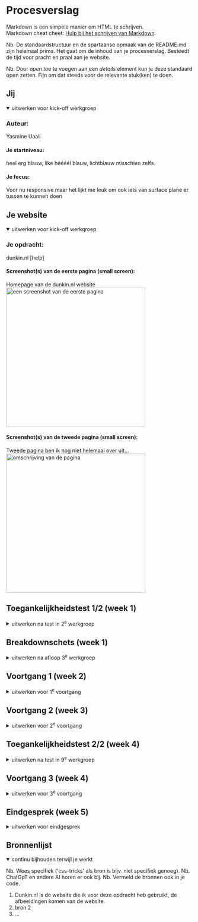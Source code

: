 # Procesverslag
Markdown is een simpele manier om HTML te schrijven.  
Markdown cheat cheet: [Hulp bij het schrijven van Markdown](https://github.com/adam-p/markdown-here/wiki/Markdown-Cheatsheet).

Nb. De standaardstructuur en de spartaanse opmaak van de README.md zijn helemaal prima. Het gaat om de inhoud van je procesverslag. Besteedt de tijd voor pracht en praal aan je website.

Nb. Door *open* toe te voegen aan een *details* element kun je deze standaard open zetten. Fijn om dat steeds voor de relevante stuk(ken) te doen.





## Jij

<details open>
  <summary>uitwerken voor kick-off werkgroep</summary>

  ### Auteur:
  Yasmine Uaali

  #### Je startniveau:
  heel erg blauw, like héééél blauw, lichtblauw misschien zelfs. 

  #### Je focus:
  Voor nu responsive maar het lijkt me leuk om ook iets van surface plane er tussen te kunnen doen
 
</details>





## Je website

<details open>
  <summary>uitwerken voor kick-off werkgroep</summary>

  ### Je opdracht:
  dunkin.nl [help]

  #### Screenshot(s) van de eerste pagina (small screen): 
  Homepage van de dunkin.nl website  
  <img src="readme-images/hoofdpagina.jpeg" width="375px" alt="een screenshot van de eerste pagina">

  #### Screenshot(s) van de tweede pagina (small screen):
  Tweede pagina ben ik nog niet helemaal over uit...
  <img src="readme-images/dummy-plaatje.jpg" width="375px" alt="omschrijving van de pagina">
 
</details>



## Toegankelijkheidstest 1/2 (week 1)

<details>
  <summary>uitwerken na test in 2<sup>e</sup> werkgroep</summary>

  ### Bevindingen
  Lijst met je bevindingen die in de test naar voren kwamen: 
  Het was allereerst best wel zoeken en uitvinden hoer ik met Voice Over zelf aan de slag moest maar nadat ik het een beetje door had, was het echt even door de website zelf zoeken. 
  Dunkin' gebruikt best veel divs op de website en wat je hoort is best veel ruis maar niet een duidelijke omschrijving van de website. Het is maar dat ik kan zien en daardoor kan zien wat er geselecteerd is door de Voice Over maar ik zou het niet kunnen volgen zonder te kijken. Laat staan daadwerkelijk een bestelling of iets dergelijk plaatsen. 

</details>



## Breakdownschets (week 1)

<details>
  <summary>uitwerken na afloop 3<sup>e</sup> werkgroep</summary>

  ### de hele pagina: 
  <img src="readme-images/dummy-plaatje.jpg" width="375px" alt="breakdown van de hele pagina">

  ### dynamisch deel (bijv menu): 
  <img src="readme-images/dummy-plaatje.jpg" width="375px" alt="breakdown van een dynamisch deel">

  ### wellicht nog een dynamisch deel (bijv filter): 
  <img src="readme-images/dummy-plaatje.jpg" width="375px" alt="breakdown van nog een dynamisch deel">

</details>





## Voortgang 1 (week 2)

<details>
  <summary>uitwerken voor 1<sup>e</sup> voortgang</summary>

  ### Stand van zaken
  hier dit ging goed & dit was lastig (neem ook screenshots op van delen van je website en code)


  ### Agenda voor meeting
  Samen met Sinem en Noah hebben we kort de vragen doorgenomen die we op dit moment hebbene en willen bespreken tijdens onze eerste voorstgangsgesprek, we kwamen op het volgende: 

  Yasmine: 
   - Mijn website maakt gebruik van heeft veels div, mag ik hier gewoon articles/sections van maken? En wanneer zou ik wel een div mogen gebruiken?
   - Een aantal afbeeldingen op mijn pagina zijn zo gepositioneerd dat het geen afbeeldingen zijn maat 
   - In hoeverre worden de animaties die op de website worden gebruikt van mij verwacht? Bijv. elke keer wanneer het scherm laadt. 
   - In de mobile first scherm wordt de navigatie een hamburger menu, geen idee hoe ik dat moet maken

  Noah:
   - Geen idee waar ik moet beginnen eigenlijk. 
   - De lettertypes van de website 
  
  Sinem:
   - Mijn headings zijn plaatjes, Geen idee hoe ik dat moet aanpakken
   - Sommige buttons hebben border en ik heb geen idee hoe ik dat moet maken.

  ### Verslag van meeting
  hier na afloop snel de uitkomsten van de meeting vastleggen

  - de site taal goed instellen in de language tag
  - onnodige engelse woorden kan je het beste vertalen
  - titel van de pagina een goeie titel geven (voor de tablad en Google)
  - favicon is de afbeelding/logo naast de titel van de pagina 
  - wanneer een afbeelding een heading is (h1/h2/h3) kan je de alt tekst in de aria-label zetten van de heading
  - a single div website 

</details>





## Voortgang 2 (week 3)

<details>
  <summary>uitwerken voor 2<sup>e</sup> voortgang</summary>

  ### Stand van zaken
  hier dit ging goed & dit was lastig (neem ook screenshots op van delen van je website en code)


  ### Agenda voor meeting
  samen met je groepje opstellen

  Yasmine: 

  - font die gedownload is in je website zetten of moet je alles met fontface doen?


  Sinem: 
  - nav/hamburger menu doornemen
  - hoe krijg je twee sections naast elkaar 
  - hoe krijg je de plaatjes in mijn section van de chips zakker boven aan terwijl ze in de html onderaanstaan.

  Noah:





  ### Verslag van meeting
  hier na afloop snel de uitkomsten van de meeting vastleggen

  - niet twee sections maken, je kan beter 1 section gebruiken en article met display flex gebruiken. + flex wrap + width 15 em 
  - met een carousel geen flex wrap gebruiken.
  - alles moet een custom property worden in de root, kleuren en textgrootte sws 
  - eerste line "dunking is opzoek naar jou"-banner, in de header" en dan met position
  - order now button ergens in de main


</details>





## Toegankelijkheidstest 2/2 (week 4)

<details>
  <summary>uitwerken na test in 9<sup>e</sup> werkgroep</summary>

  ### Bevindingen
  Lijst met je bevindingen die in de test naar voren kwamen (geef ook aan wat er verbeterd is):

</details>





## Voortgang 3 (week 4)

<details>
  <summary>uitwerken voor 3<sup>e</sup> voortgang</summary>

  ### Stand van zaken
  hier dit ging goed & dit was lastig (neem ook screenshots op van delen van je website en code)


  ### Agenda voor meeting
  samen met je groepje opstellen


  ### Verslag van meeting
  hier na afloop snel de uitkomsten van de meeting vastleggen

 - navs maken van de footer ipv section en aside
 - order -1 
 - top en right van het scherm en transform translate vanaf het item zelf
 - elke section heeft een heading nodig 
 - offset width 

</details>





## Eindgesprek (week 5)

<details>
  <summary>uitwerken voor eindgesprek</summary>

  ### Je uitkomst - karakteristiek screenshots:
  <img src="readme-images/dummy-plaatje.jpg" width="375px" alt="uitomst opdracht 1">


  ### Dit ging goed/Heb ik geleerd: 
  Korte omschrijving met plaatjes

  <img src="readme-images/dummy-plaatje.jpg" width="375px" alt="top">


  ### Dit was lastig/Is niet gelukt:
  Korte omschrijving met plaatjes

  <img src="readme-images/dummy-plaatje.jpg" width="375px" alt="bummer">
</details>





## Bronnenlijst

<details open>
  <summary>continu bijhouden terwijl je werkt</summary>

  Nb. Wees specifiek ('css-tricks' als bron is bijv. niet specifiek genoeg). 
  Nb. ChatGpT en andere AI horen er ook bij.
  Nb. Vermeld de bronnen ook in je code.

  1. Dunkin.nl is de website die ik voor deze opdracht heb gebruikt, de afbeeldingen komen van de website.
  2. bron 2
  3. ...

</details>